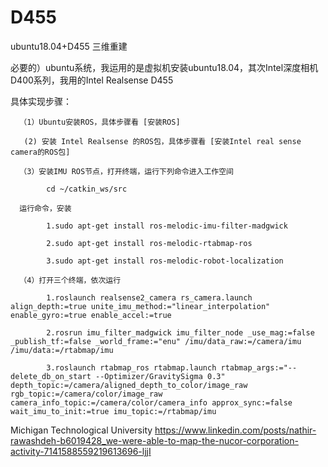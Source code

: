 # D455
ubuntu18.04+D455 三维重建

必要的）ubuntu系统，我运用的是虚拟机安装ubuntu18.04，其次Intel深度相机D400系列，我用的Intel Realsense D455

具体实现步骤：

      （1）Ubuntu安装ROS，具体步骤看 [安装ROS]
   
       (2) 安装 Intel Realsense 的ROS包，具体步骤看 [安装Intel real sense camera的ROS包]
       
      （3）安装IMU ROS节点，打开终端，运行下列命令进入工作空间
      
            cd ~/catkin_ws/src
            
      运行命令，安装
      
            1.sudo apt-get install ros-melodic-imu-filter-madgwick
            
            2.sudo apt-get install ros-melodic-rtabmap-ros
            
            3.sudo apt-get install ros-melodic-robot-localization

      （4）打开三个终端，依次运行
      
            1.roslaunch realsense2_camera rs_camera.launch align_depth:=true unite_imu_method:="linear_interpolation" enable_gyro:=true enable_accel:=true
            
            2.rosrun imu_filter_madgwick imu_filter_node _use_mag:=false _publish_tf:=false _world_frame:="enu" /imu/data_raw:=/camera/imu /imu/data:=/rtabmap/imu
            
            3.roslaunch rtabmap_ros rtabmap.launch rtabmap_args:="--delete_db_on_start --Optimizer/GravitySigma 0.3" depth_topic:=/camera/aligned_depth_to_color/image_raw rgb_topic:=/camera/color/image_raw camera_info_topic:=/camera/color/camera_info approx_sync:=false wait_imu_to_init:=true imu_topic:=/rtabmap/imu



Michigan Technological University https://www.linkedin.com/posts/nathir-rawashdeh-b6019428_we-were-able-to-map-the-nucor-corporation-activity-7141588559219613696-ljjI

